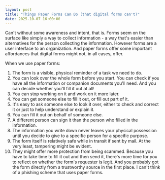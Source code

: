 ```yaml
---
layout: post
title: "Things Paper Forms Can Do (that digital forms can't)"
date: 2025-10-07 16:00:00
---
```


Can't without some awareness and intent, that is. Forms seem on the surface like simply a way to collect information - a way that's easier than alternatives for the person collecting the information. However forms are a user interface to an organization. And paper forms offer some important affordances that digital forms might not, in all cases, offer.

When we use paper forms:

1. The form is a visible, physical reminder of a task we need to do. 
2. You can look over the whole form before you start. You can check if you have all the information or companion documents you'll need. And you can decide whether you'll fill it out at all!
3. You can stop working on it and work on it more later. 
4. You can get someone else to fill it out, or fill out part of it.
5. It's easy to ask someone else to look it over, either to check and correct it or just to help understand or explain it.
6. You can fill it out on behalf of someone else.
7. A different person can sign it than the person who filled in the information.
8. The information you write down never leaves your physical possession until you decide to give to a specific person for a specific purpose. 
9. The form itself is relatively safe while in transit if sent by mail. At the very least, tampering might be evident.
10. They might offer more protection from being scammed. Because you have to take time to fill it out and then send it, there's more time for you to reflect on whether the form's requester is legit. And you probably got the form directly from a trustworthy source in the first place. I can't think of a phishing scheme that uses paper forms.